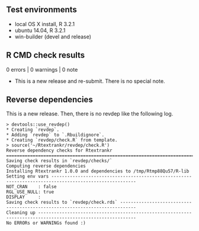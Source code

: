## Test environments
* local OS X install, R 3.2.1
* ubuntu 14.04, R 3.2.1
* win-builder (devel and release)

## R CMD check results

0 errors | 0 warnings | 0 note

* This is a new release and re-submit. There is no special note.

## Reverse dependencies

This is a new release. Then, there is no revdep like the following log.

```
> devtools::use_revdep()
* Creating `revdep`.
* Adding `revdep` to `.Rbuildignore`.
* Creating `revdep/check.R` from template.
> source('~/Rtextrankr/revdep/check.R')
Reverse dependency checks for Rtextrankr ==============================================================================
Saving check results in `revdep/checks/`
Computing reverse dependencies
Installing Rtextrankr 1.0.0 and dependencies to /tmp/Rtmp88Qu57/R-lib
Setting env vars ------------------------------------------------------------------------------------------------------
NOT_CRAN    : false
RGL_USE_NULL: true
DISPLAY     : 
Saving check results to `revdep/check.rds` ----------------------------------------------------------------------------
Cleaning up -----------------------------------------------------------------------------------------------------------
No ERRORs or WARNINGs found :)
```

